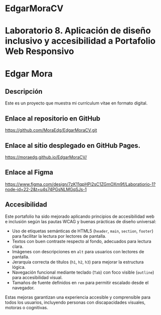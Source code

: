 # EdgarMoraCV


# Laboratorio 8. Aplicación de diseño inclusivo y accesibilidad a Portafolio Web Responsivo
# Edgar Mora


## Descripción
Este es un proyecto que muestra mi currículum vitae en formato digital.


## Enlace al repositorio en GitHub 
https://github.com/MoraEdg/EdgarMoraCV.git

## Enlace al sitio desplegado en GitHub Pages.
https://moraedg.github.io/EdgarMoraCV/


## Enlace al Figma

https://www.figma.com/design/7zK11qpHPi2sC1ZGmOXm9f/Laboratiorio-1?node-id=22-2&t=u4s74PGsNLMGqSJs-1


## Accesibilidad 

Este portafolio ha sido mejorado aplicando principios de accesibilidad web e inclusión según las pautas WCAG y buenas prácticas de diseño universal:

- Uso de etiquetas semánticas de HTML5 (`header`, `main`, `section`, `footer`) para facilitar la lectura por lectores de pantalla.
- Textos con buen contraste respecto al fondo, adecuados para lectura clara.
- Imágenes con descripciones en `alt` para usuarios con lectores de pantalla.
- Jerarquía correcta de títulos (`h1`, `h2`, `h3`) para mejorar la estructura lógica.
- Navegación funcional mediante teclado (`Tab`) con foco visible (`outline`) para accesibilidad visual.
- Tamaños de fuente definidos en `rem` para permitir escalado desde el navegador.

Estas mejoras garantizan una experiencia accesible y comprensible para todos los usuarios, incluyendo personas con discapacidades visuales, motoras o cognitivas.